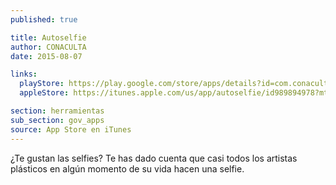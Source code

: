 ```yaml
---
published: true

title: Autoselfie
author: CONACULTA
date: 2015-08-07

links:
  playStore: https://play.google.com/store/apps/details?id=com.conaculta.autoselfie&hl=es
  appleStore: https://itunes.apple.com/us/app/autoselfie/id989894978?mt=8

section: herramientas
sub_section: gov_apps
source: App Store en iTunes
---
```

¿Te gustan las selfies? Te has dado cuenta que casi todos los artistas plásticos en algún momento de su vida hacen una selfie.
